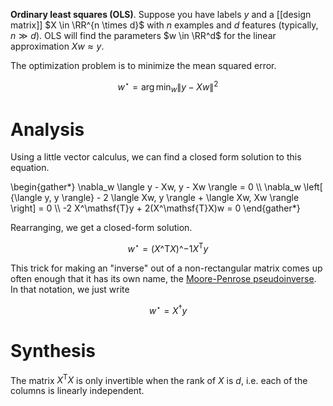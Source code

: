 **Ordinary least squares (OLS)**. Suppose you have labels $y$ and a [[design matrix]] $X \in \RR^{n \times d}$ with $n$ examples and $d$ features (typically, $n \gg d$). OLS will find the parameters $w \in \RR^d$ for the linear approximation $Xw \approx y$.

The optimization problem is to minimize the mean squared error.

$$
w^\star = \arg\min_w \lVert y - Xw \rVert^2
$$

# Analysis

Using a little vector calculus, we can find a closed form solution to this equation.

\begin{gather\*}
\nabla_w \langle y - Xw,  y - Xw \rangle = 0 \\\\
\nabla_w \left[ {\langle y, y \rangle} - 2 \langle Xw, y \rangle +  \langle Xw, Xw \rangle \right] = 0 \\\\
-2 X^\mathsf{T}y + 2(X^\mathsf{T}X)w = 0
\end{gather\*}

Rearranging, we get a closed-form solution.

$$
w^\star = (X\^\mathsf{T}X)\^{-1}X^\mathsf{T}y \tag{OLS Solution}
$$

This trick for making an "inverse" out of a non-rectangular matrix comes up often enough that it has its own name, the [Moore-Penrose pseudoinverse](https://www.wikiwand.com/en/Moore%E2%80%93Penrose_inverse). In that notation, we just write

$$
w^\star = X^\dagger y
$$

# Synthesis

The matrix $X^\mathsf{T}X$ is only invertible when the rank of $X$ is $d$, i.e. each of the columns is linearly independent.